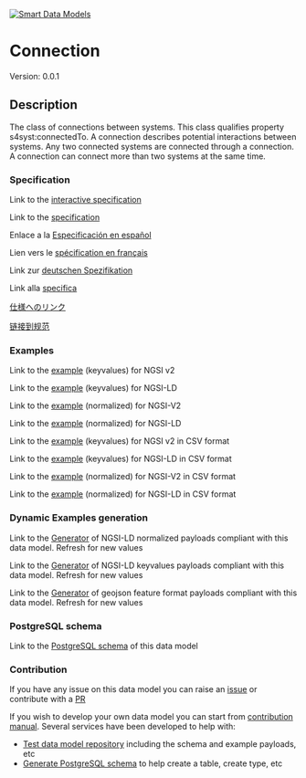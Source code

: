 [![Smart Data Models](https://smartdatamodels.org/wp-content/uploads/2022/01/SmartDataModels_logo.png "Logo")](https://smartdatamodels.org)
# Connection
Version: 0.0.1

## Description 

The class of connections between systems. This class qualifies property s4syst:connectedTo. A connection describes potential interactions between systems. Any two connected systems are connected through a connection. A connection can connect more than two systems at the same time.
### Specification

Link to the [interactive specification](https://swagger.lab.fiware.org/?url=https://smart-data-models.github.io/dataModel.S4SYST/Connection/swagger.yaml)

Link to the [specification](https://github.com/smart-data-models/dataModel.S4SYST/blob/master/Connection/doc/spec.md)

Enlace a la [Especificación en español](https://github.com/smart-data-models/dataModel.S4SYST/blob/master/Connection/doc/spec_ES.md)

Lien vers le [spécification en français](https://github.com/smart-data-models/dataModel.S4SYST/blob/master/Connection/doc/spec_FR.md)

Link zur [deutschen Spezifikation](https://github.com/smart-data-models/dataModel.S4SYST/blob/master/Connection/doc/spec_DE.md)

Link alla [specifica](https://github.com/smart-data-models/dataModel.S4SYST/blob/master/Connection/doc/spec_IT.md)

[仕様へのリンク](https://github.com/smart-data-models/dataModel.S4SYST/blob/master/Connection/doc/spec_JA.md)

[链接到规范](https://github.com/smart-data-models/dataModel.S4SYST/blob/master/Connection/doc/spec_ZH.md)
### Examples

Link to the [example](https://smart-data-models.github.io/dataModel.S4SYST/Connection/examples/example.json) (keyvalues) for NGSI v2

Link to the [example](https://smart-data-models.github.io/dataModel.S4SYST/Connection/examples/example.jsonld) (keyvalues) for NGSI-LD

Link to the [example](https://smart-data-models.github.io/dataModel.S4SYST/Connection/examples/example-normalized.json) (normalized) for NGSI-V2

Link to the [example](https://smart-data-models.github.io/dataModel.S4SYST/Connection/examples/example-normalized.jsonld) (normalized) for NGSI-LD

Link to the [example](https://smart-data-models.github.io/dataModel.S4SYST/Connection/examples/example.json.csv) (keyvalues) for NGSI v2 in CSV format

Link to the [example](https://smart-data-models.github.io/dataModel.S4SYST/Connection/examples/example.jsonld.csv) (keyvalues) for NGSI-LD in CSV format

Link to the [example](https://smart-data-models.github.io/dataModel.S4SYST/Connection/examples/example-normalized.json.csv) (normalized) for NGSI-V2 in CSV format

Link to the [example](https://smart-data-models.github.io/dataModel.S4SYST/Connection/examples/example-normalized.jsonld.csv) (normalized) for NGSI-LD in CSV format
### Dynamic Examples generation

Link to the [Generator](https://smartdatamodels.org/extra/ngsi-ld_generator.php?schemaUrl=https://raw.githubusercontent.com/smart-data-models/dataModel.S4SYST/master/Connection/schema.json&email=info@smartdatamodels.org) of NGSI-LD normalized payloads compliant with this data model. Refresh for new values

Link to the [Generator](https://smartdatamodels.org/extra/ngsi-ld_generator_keyvalues.php?schemaUrl=https://raw.githubusercontent.com/smart-data-models/dataModel.S4SYST/master/Connection/schema.json&email=info@smartdatamodels.org) of NGSI-LD keyvalues payloads compliant with this data model. Refresh for new values

Link to the [Generator](https://smartdatamodels.org/extra/geojson_features_generator.php?schemaUrl=https://raw.githubusercontent.com/smart-data-models/dataModel.S4SYST/master/Connection/schema.json&email=info@smartdatamodels.org) of geojson feature format payloads compliant with this data model. Refresh for new values
### PostgreSQL schema

Link to the [PostgreSQL schema](https://smart-data-models.github.io/dataModel.S4SYST/Connection/schema.sql) of this data model
### Contribution

 If you have any issue on this data model you can raise an [issue](https://github.com/smart-data-models/dataModel.S4SYST/issues)  or contribute with a [PR](https://github.com/smart-data-models/dataModel.S4SYST/pulls)

 If you wish to develop your own data model you can start from [contribution manual](https://bit.ly/contribution_manual). Several services have been developed to help with: 
 - [Test data model repository](https://smartdatamodels.org/index.php/data-models-contribution-api/) including the schema and example payloads, etc
 - [Generate PostgreSQL schema](https://smartdatamodels.org/index.php/sql-service/) to help create a table, create type, etc